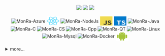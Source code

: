 <!--Hello
<h2><img src="https://emojis.slackmojis.com/emojis/images/1531849430/4246/blob-sunglasses.gif?1531849430" width="30"/> Hi 👋 , I'm MonRá! <img src="https://media.giphy.com/media/12oufCB0MyZ1Go/giphy.gif" width="50"></h2>
-->

<div>
  </p>
  <div align="center">
   <a href="https://www.facebook.com/ramon.chaib" target="_blank"><img src="https://img.shields.io/badge/-Facebook-%230077B5?style=for-the-badge&logo=facebook&logoColor=white" target="_blank"></a> 
  <a href="https://www.instagram.com/monrapps/" target="_blank"><img src="https://img.shields.io/badge/-Instagram-%23E4405F?style=for-the-badge&logo=instagram&logoColor=white" target="_blank"></a>
  <a href="https://www.linkedin.com/in/ramon-chaib-27007635/" target="_blank"><img src="https://img.shields.io/badge/-LinkedIn-%230077B5?style=for-the-badge&logo=linkedin&logoColor=white" target="_blank"></a>   
</div>
  
 <div style="display: inline_block" align="center"><br>
  <img align="center" alt="MonRa-Azure" height="30" width="40" src="https://cdn.jsdelivr.net/gh/devicons/devicon/icons/azure/azure-original.svg">
  <img align="center" alt="MonRa-React" height="30" width="40" src="https://raw.githubusercontent.com/devicons/devicon/master/icons/react/react-original.svg">
  <img align="center" alt="MonRa-NodeJs" height="30" width="40" src="https://cdn.jsdelivr.net/gh/devicons/devicon/icons/nodejs/nodejs-original.svg">
  <img align="center" alt="MonRa-Js" height="30" width="40" src="https://raw.githubusercontent.com/devicons/devicon/master/icons/javascript/javascript-original.svg">     <img align="center" alt="MonRa-Ts" height="30" width="40" src="https://raw.githubusercontent.com/devicons/devicon/master/icons/typescript/typescript-original.svg">
  <img align="center" alt="MonRa-Java" height="30" width="40" src="https://cdn.jsdelivr.net/gh/devicons/devicon/icons/java/java-original.svg">
  <img align="center" alt="MonRa-C" height="30" width="40" src="https://cdn.jsdelivr.net/gh/devicons/devicon/icons/c/c-original.svg">
  <img align="center" alt="MonRa-CS" height="30" width="40" src="https://cdn.jsdelivr.net/gh/devicons/devicon/icons/csharp/csharp-original.svg">
  <img align="center" alt="MonRa-Cpp" height="30" width="40" src="https://cdn.jsdelivr.net/gh/devicons/devicon/icons/cplusplus/cplusplus-original.svg">
  <img align="center" alt="MonRa-QT" height="30" width="40" src="https://cdn.jsdelivr.net/gh/devicons/devicon/icons/qt/qt-original.svg">
  <img align="center" alt="MonRa-Linux" height="30" width="40" src="https://cdn.jsdelivr.net/gh/devicons/devicon/icons/linux/linux-original.svg">
  <img align="center" alt="MonRa-Mysql" height="30" width="40" src="https://cdn.jsdelivr.net/gh/devicons/devicon/icons/mysql/mysql-original.svg">
  <img align="center" alt="MonRa-Docker" height="30" width="40" src="https://cdn.jsdelivr.net/gh/devicons/devicon/icons/docker/docker-original.svg">  
  <img align="center" alt="MonRa-Android" height="30" width="40" src="https://github.com/devicons/devicon/blob/master/icons/android/android-original.svg">
  
</div>
</a>

</br>
<!--
[![github activity graph](https://activity-graph.herokuapp.com/graph?username=monrapps&theme=chartreuse-dark)](https://github.com/monrapps/)
-->
<div>
<details>
      <summary>more...</summary>
      
<!--
### <img src="https://media.giphy.com/media/VgCDAzcKvsR6OM0uWg/giphy.gif" width="50"> A little more about me...  

```javascript
const monra = {
    pronouns: "He" | "Him",
    code: ["any"],
    askMeAbout: ["any"],
    technologies: {
        backEnd: {
            js: ["any"],
        },
        mobileApp: {
            native: ["Android Development"]
        },
        devOps: ["AWS", "Docker🐳", "Route53", "Nginx"],
        databases: ["mongo", "MySql", "sqlite"],
        misc: ["Firebase", "Socket.IO", "selenium", "open-cv", "php", "SuiteApp"]
    },
    architecture: ["Serverless Architecture", "Progressive web applications", "Single page applications"],
    currentFocus: "Building Robots to ease opertations",
    funFact: "There are two ways to write error-free programs; only the third one works"
};
```
-->

---
<!--START_SECTION:waka-->
![Code Time](http://img.shields.io/badge/Code%20Time-1%2C034%20hrs%2028%20mins-blue)

![Profile Views](http://img.shields.io/badge/Profile%20Views-0-blue)

![Lines of code](https://img.shields.io/badge/From%20Hello%20World%20I%27ve%20Written-3.1%20million%20lines%20of%20code-blue)

**🐱 My GitHub Data** 

> 📦 49.6 kB Used in GitHub's Storage 
 > 
> 🏆 138 Contributions in the Year 2025
 > 
> 🚫 Not Opted to Hire
 > 
> 📜 24 Public Repositories 
 > 
> 🔑 20 Private Repositories 
 > 
**I'm an Early 🐤** 

```text
🌞 Morning                8325 commits        █████████░░░░░░░░░░░░░░░░   34.83 % 
🌆 Daytime                10897 commits       ███████████░░░░░░░░░░░░░░   45.59 % 
🌃 Evening                3723 commits        ████░░░░░░░░░░░░░░░░░░░░░   15.57 % 
🌙 Night                  959 commits         █░░░░░░░░░░░░░░░░░░░░░░░░   04.01 % 
```
📅 **I'm Most Productive on Thursday** 

```text
Monday                   4424 commits        █████░░░░░░░░░░░░░░░░░░░░   18.51 % 
Tuesday                  4412 commits        █████░░░░░░░░░░░░░░░░░░░░   18.46 % 
Wednesday                4524 commits        █████░░░░░░░░░░░░░░░░░░░░   18.93 % 
Thursday                 5075 commits        █████░░░░░░░░░░░░░░░░░░░░   21.23 % 
Friday                   3210 commits        ███░░░░░░░░░░░░░░░░░░░░░░   13.43 % 
Saturday                 1298 commits        █░░░░░░░░░░░░░░░░░░░░░░░░   05.43 % 
Sunday                   961 commits         █░░░░░░░░░░░░░░░░░░░░░░░░   04.02 % 
```


📊 **This Week I Spent My Time On** 

```text
🕑︎ Time Zone: America/Sao_Paulo

💬 Programming Languages: 
C++                      2 hrs 50 mins       ██████████████████░░░░░░░   70.44 % 
Markdown                 43 mins             ████░░░░░░░░░░░░░░░░░░░░░   17.90 % 
Bash                     23 mins             ██░░░░░░░░░░░░░░░░░░░░░░░   09.83 % 
Other                    4 mins              ░░░░░░░░░░░░░░░░░░░░░░░░░   01.82 % 

🔥 Editors: 
VS Code                  4 hrs 2 mins        █████████████████████████   100.00 % 

🐱‍💻 Projects: 
smart-meter-firmware     1 hr 29 mins        █████████░░░░░░░░░░░░░░░░   36.82 % 
LIB_QUADRATURE           1 hr 22 mins        █████████░░░░░░░░░░░░░░░░   34.18 % 
Markdown                 42 mins             ████░░░░░░░░░░░░░░░░░░░░░   17.49 % 
fakommit                 23 mins             ██░░░░░░░░░░░░░░░░░░░░░░░   09.83 % 
DRIVER                   4 mins              ░░░░░░░░░░░░░░░░░░░░░░░░░   01.68 % 

💻 Operating System: 
Windows                  3 hrs 38 mins       ███████████████████████░░   90.17 % 
WSL                      23 mins             ██░░░░░░░░░░░░░░░░░░░░░░░   09.83 % 
```

**I Mostly Code in C** 

```text
C                        14 repos            █████░░░░░░░░░░░░░░░░░░░░   20.29 % 
JavaScript               7 repos             ███░░░░░░░░░░░░░░░░░░░░░░   10.14 % 
TypeScript               6 repos             ██░░░░░░░░░░░░░░░░░░░░░░░   08.70 % 
Python                   5 repos             ██░░░░░░░░░░░░░░░░░░░░░░░   07.25 % 
HTML                     5 repos             ██░░░░░░░░░░░░░░░░░░░░░░░   07.25 % 
```



**Timeline**

![Lines of Code chart](https://raw.githubusercontent.com/monrapps/monrapps/master/assets/bar_graph.png)


 Last Updated on 23/01/2025 08:23:19 UTC
<!--END_SECTION:waka-->
